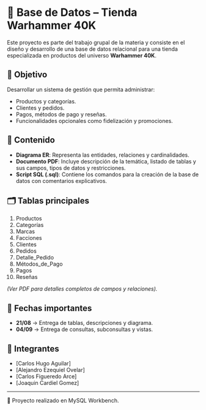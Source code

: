 # 🛒 Base de Datos – Tienda Warhammer 40K

Este proyecto es parte del trabajo grupal de la materia y consiste en el diseño y desarrollo de una base de datos relacional para una tienda especializada en productos del universo **Warhammer 40K**.

## 📌 Objetivo
Desarrollar un sistema de gestión que permita administrar:
- Productos y categorías.
- Clientes y pedidos.
- Pagos, métodos de pago y reseñas.
- Funcionalidades opcionales como fidelización y promociones.

## 📂 Contenido
- **Diagrama ER**: Representa las entidades, relaciones y cardinalidades.
- **Documento PDF**: Incluye descripción de la temática, listado de tablas y sus campos, tipos de datos y restricciones.
- **Script SQL (.sql)**: Contiene los comandos para la creación de la base de datos con comentarios explicativos.

## 🗂 Tablas principales
1. Productos
2. Categorías
3. Marcas
4. Facciones
5. Clientes
6. Pedidos
7. Detalle_Pedido
8. Métodos_de_Pago
9. Pagos
10. Reseñas

*(Ver PDF para detalles completos de campos y relaciones).*

## 📅 Fechas importantes
- **21/08** → Entrega de tablas, descripciones y diagrama.
- **04/09** → Entrega de consultas, subconsultas y vistas.

## 👥 Integrantes
- [Carlos Hugo Aguilar]
- [Alejandro Ezequiel Ovelar]
- [Carlos Figueredo Arce]
- [Joaquin Cardiel Gomez]

---
📍 Proyecto realizado en MySQL Workbench.


